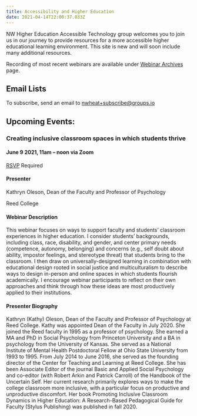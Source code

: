 ```yaml
---
title: Accessibility and Higher Education
date: 2021-04-14T22:00:37.033Z
---
```

NW Higher Education Accessible Technology group welcomes you to join us in our journey to provide resources for a more accessible higher educational learning environment. This site is new and will soon include many additional resources.

Recording of most recent webinars are available under [Webinar Archives](/webinar/) page. 

## Email Lists

To subscribe, send an email to nwheat+subscribe@groups.io

## Upcoming Events:

### Creating inclusive classroom spaces in which students thrive
#### June 9 2021, 11am – noon via Zoom
[RSVP](https://whitman.zoom.us/meeting/register/tJIpcO2pqTMsE9EHYNutonJL8F1d0cYFDhAE) Required

#### Presenter
Kathryn Oleson, 
Dean of the Faculty and Professor of Psychology

Reed College

#### Webinar Description
This webinar focuses on ways to support faculty and students’ classroom experiences in higher education. I consider students’ backgrounds, including class, race, disability, and gender, and center primary needs (competence, autonomy, belonging) and concerns (e.g., self doubt about ability, impostor feelings, and stereotype threat) that students bring to the classroom. I then draw on universally-designed learning in combination with educational design rooted in social justice and multiculturalism to describe ways to design in-person and online spaces in which students flourish academically. I encourage webinar participants to reflect on their own approaches and think through how these ideas are most productively applied to their institutions.


#### Presenter Biography
Kathryn (Kathy) Oleson, Dean of the Faculty and Professor of Psychology at Reed College.  Kathy was appointed Dean of the Faculty in July 2020. She joined the Reed faculty in 1995 as a professor of psychology. She earned a MA and PhD in Social Psychology from Princeton University and a BA in psychology from the University of Kansas. She served as a National Institute of Mental Health Postdoctoral Fellow at Ohio State University from 1993 to 1995. From July 2014 to June 2016, she served as the founding director of the Center for Teaching and Learning at Reed College. She has been Associate Editor of the journal Basic and Applied Social Psychology and co-editor (with Robert Arkin and Patrick Carroll) of the Handbook of the Uncertain Self. Her current research primarily explores ways to make the college classroom more inclusive, with a particular focus on productive and unproductive discomfort. Her book Promoting Inclusive Classroom Dynamics in Higher Education: A Research-Based Pedagogical Guide for Faculty (Stylus Publishing) was published in fall 2020.


